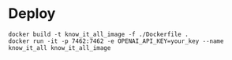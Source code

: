 # Deploy



```shell
docker build -t know_it_all_image -f ./Dockerfile .
docker run -it -p 7462:7462 -e OPENAI_API_KEY=your_key --name know_it_all know_it_all_image
```

